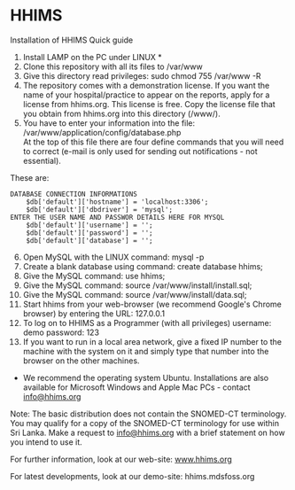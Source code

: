 # HHIMS
Installation of HHIMS
Quick guide

1. Install LAMP on the PC under LINUX * 
2. Clone this repository with all its files to /var/www 
3. Give this directory read privileges: sudo chmod 755 /var/www -R
4. The repository comes with a demonstration license. If you want the name of your hospital/practice to appear on the reports, 
apply for a license from hhims.org. This license is free. Copy the license file that you obtain from hhims.org into this directory (/www/).
5. You have to enter your information into the file: /var/www/application/config/database.php  
At the top of this file there are four define commands that you will need to correct (e-mail is only used for sending out notifications - not essential). 

These are:

	DATABASE CONNECTION INFORMATIONS
		$db['default']['hostname'] = 'localhost:3306';
		$db['default']['dbdriver'] = 'mysql';
	ENTER THE USER NAME AND PASSWOR DETAILS HERE FOR MYSQL
		$db['default']['username'] = '';
		$db['default']['password'] = '';
		$db['default']['database'] = '';

6. Open MySQL with the LINUX command: mysql -p
7. Create a blank database using command: create database hhims;
8. Give the MySQL command: use hhims;
8. Give the MySQL command: source /var/www/install/install.sql;
9. Give the MySQL command: source /var/www/install/data.sql;
10. Start hhims from your web-browser (we recommend Google's Chrome browser) by entering the URL: 127.0.0.1
11. To log on to HHIMS as a Programmer (with all privileges) username: demo  password: 123
12. If you want to run in a local area network, give a fixed IP number to the machine with the system on it and 
simply type that number into the browser on the other machines.

* We recommend the operating system Ubuntu. Installations are also available for Microsoft Windows and Apple Mac PCs - contact info@hhims.org

Note: The basic distribution does not contain the SNOMED-CT terminology. 
You may qualify for a copy of the SNOMED-CT terminology for use within Sri Lanka. 
Make a request to info@hhims.org with a brief statement on how you intend to use it.

For further information, look at our web-site: www.hhims.org

For latest developments, look at our demo-site: hhims.mdsfoss.org
